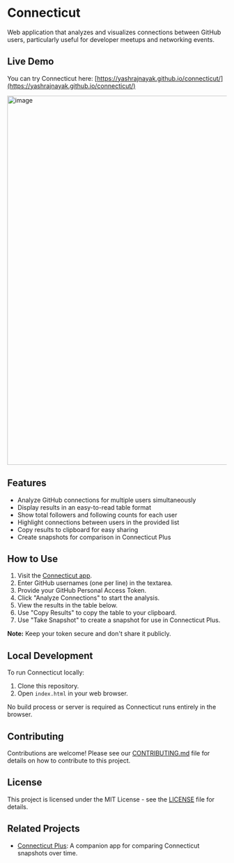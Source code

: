 # Connecticut

Web application that analyzes and visualizes connections between GitHub users, particularly useful for developer meetups and networking events.

## Live Demo

You can try Connecticut here: [https://yashrajnayak.github.io/connecticut/](https://yashrajnayak.github.io/connecticut/)

<img width="846" alt="image" src="https://github.com/user-attachments/assets/f13a249c-c181-42cf-99cf-ddc6a87da24e">

## Features

- Analyze GitHub connections for multiple users simultaneously
- Display results in an easy-to-read table format
- Show total followers and following counts for each user
- Highlight connections between users in the provided list
- Copy results to clipboard for easy sharing
- Create snapshots for comparison in Connecticut Plus

## How to Use

1. Visit the [Connecticut app](https://yashrajnayak.github.io/connecticut/).
2. Enter GitHub usernames (one per line) in the textarea.
3. Provide your GitHub Personal Access Token.
4. Click "Analyze Connections" to start the analysis.
5. View the results in the table below.
6. Use "Copy Results" to copy the table to your clipboard.
7. Use "Take Snapshot" to create a snapshot for use in Connecticut Plus.

**Note:** Keep your token secure and don't share it publicly.

## Local Development

To run Connecticut locally:

1. Clone this repository.
2. Open `index.html` in your web browser.

No build process or server is required as Connecticut runs entirely in the browser.

## Contributing

Contributions are welcome! Please see our [CONTRIBUTING.md](CONTRIBUTING.md) file for details on how to contribute to this project.

## License

This project is licensed under the MIT License - see the [LICENSE](LICENSE) file for details.

## Related Projects

- [Connecticut Plus](https://github.com/yashrajnayak/connecticut-plus): A companion app for comparing Connecticut snapshots over time.

